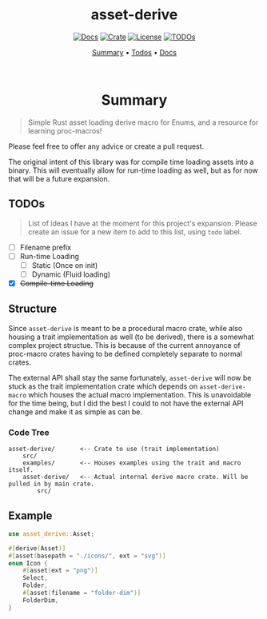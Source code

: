 <div align="center">

# asset-derive

<a href="https://docs.rs/asset-derive/latest/asset_derive/"> ![Docs](https://img.shields.io/docsrs/asset-derive?color=37d4a7&logo=rust&style=for-the-badge)</a>
<a href="https://crates.io/crates/asset-derive"> ![Crate](https://img.shields.io/crates/v/asset-derive?color=ff4971&style=for-the-badge)</a>
<a href="/LICENSE"> ![License](https://img.shields.io/badge/license-GPL%20v3-blueviolet?style=for-the-badge)</a>
<a href="#todos"> ![TODOs](https://img.shields.io/badge/status-WIP-informational?style=for-the-badge&color=ff69b4) </a>

[Summary](#summary)
•
[Todos](#todos)
•
[Docs](https://docs.rs/asset-derive/latest/asset_derive/)

</div>

<div align="center">

<br>

# Summary

</div>

> Simple Rust asset loading derive macro for Enums, and a resource for learning
proc-macros!

Please feel free to offer any advice or create a pull request.


The original intent of this library was for compile time loading assets
into a binary. This will eventually allow for run-time loading as well,
but as for now that will be a future expansion.

## TODOs

> List of ideas I have at the moment for this project's expansion.
> Please create an issue for a new item to add to this list, using
> `todo` label.

- [ ] Filename prefix
- [ ] Run-time Loading
    - [ ] Static (Once on init)
    - [ ] Dynamic (Fluid loading)
- [X] ~~Compile-time Loading~~

## Structure

Since `asset-derive` is meant to be a procedural macro crate, while also housing
a trait implementation as well (to be derived), there is a somewhat complex
project structue. This is because of the current annoyance of proc-macro crates
having to be defined completely separate to normal crates.

The external API shall stay the same fortunately, `asset-derive` will now be stuck
as the trait implementation crate which depends on `asset-derive-macro` which
houses the actual macro implementation. This is unavoidable for the time being, but
I did the best I could to not have the external API change and make it as simple as
can be.

### Code Tree

```
asset-derive/       <-- Crate to use (trait implementation)
    src/
    examples/       <-- Houses examples using the trait and macro itself.
    asset-derive/   <-- Actual internal derive macro crate. Will be pulled in by main crate.
        src/
```

## Example

```rust
use asset_derive::Asset;

#[derive(Asset)]
#[asset(basepath = "./icons/", ext = "svg")]
enum Icon {
    #[asset(ext = "png")]
    Select,
    Folder,
    #[asset(filename = "folder-dim")]
    FolderDim,
}
```
